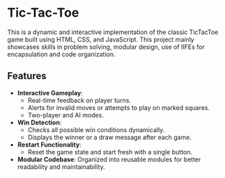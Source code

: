 # Tic-Tac-Toe

This is a dynamic and interactive implementation of the classic TicTacToe game built using HTML, CSS, and JavaScript. This project mainly showcases skills in problem solving, modular design, use of IIFEs for encapsulation and code organization. 

## Features

- **Interactive Gameplay**:
  - Real-time feedback on player turns.
  - Alerts for invalid moves or attempts to play on marked squares.
  - Two-player and AI modes.
- **Win Detection**:
  - Checks all possible win conditions dynamically.
  - Displays the winner or a draw message after each game.
- **Restart Functionality**:
  - Reset the game state and start fresh with a single button.
- **Modular Codebase**: Organized into reusable modules for better readability and maintainability.

